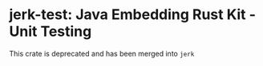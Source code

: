 # **jerk**-test: **J**ava **E**mbedding **R**ust **K**it - Unit Testing

This crate is deprecated and has been merged into `jerk`
